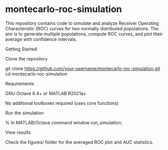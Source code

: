 # montecarlo-roc-simulation
This repository contains code to simulate and analyze Receiver Operating Characteristic (ROC) curves for two normally distributed populations. The aim is to generate multiple populations, compute ROC curves, and plot their average with confidence intervals.

Getting Started

Clone the repository

git clone https://github.com/your-username/montecarlo-roc-simulation.git
cd montecarlo-roc-simulation

Requirements

GNU Octave 6.4+ or MATLAB R2021a+

No additional toolboxes required (uses core functions)

Run the simulation

% In MATLAB/Octave command window
run_simulation;

View results

Check the figures/ folder for the averaged ROC plot and AUC statistics.
